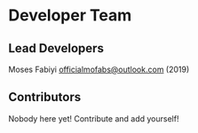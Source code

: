 Developer Team
==============

Lead Developers
---------------

Moses Fabiyi <officialmofabs@outlook.com> (2019)

Contributors
------------

Nobody here yet! Contribute and add yourself!
